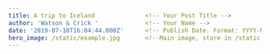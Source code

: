 ```yaml
---
title: A trip to Iceland              <!-- Your Post Title -->
author: 'Watson & Crick '             <!-- Your Name -->
date: '2019-07-10T16:04:44.000Z'      <!-- Publish Date. Format: YYYY-MM-DD -->
hero_image: /static/example.jpg       <!--Main image, store in /static folder. -->
---
```

